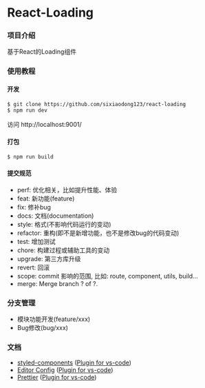 # React-Loading

### 项目介绍
基于React的Loading组件
### 使用教程

#### 开发
```bash
$ git clone https://github.com/sixiaodong123/react-loading
$ npm run dev
```

访问 http://localhost:9001/

#### 打包
```bash
$ npm run build
```

#### 提交规范
* perf: 优化相关，比如提升性能、体验
* feat: 新功能(feature)
* fix: 修补bug
* docs: 文档(documentation)
* style: 格式(不影响代码运行的变动)
* refactor: 重构(即不是新增功能，也不是修改bug的代码变动)
* test: 增加测试
* chore: 构建过程或辅助工具的变动
* upgrade: 第三方库升级
* revert: 回滚
* scope: commit 影响的范围, 比如: route, component, utils, build...
* merge: Merge branch ? of ?.

### 分支管理
- 模块功能开发(feature/xxx)
- Bug修改(bug/xxx)

### 文档
- [styled-components](https://github.com/styled-components/styled-components) ([Plugin for vs-code](https://marketplace.visualstudio.com/items?itemName=jpoissonnier.vscode-styled-components))
- [Editor Config](https://editorconfig.org/) ([Plugin for vs-code](https://marketplace.visualstudio.com/items?itemName=EditorConfig.EditorConfig))
- [Prettier](https://github.com/prettier/prettier) ([Plugin for vs-code](https://marketplace.visualstudio.com/items?itemName=esbenp.prettier-vscode))
